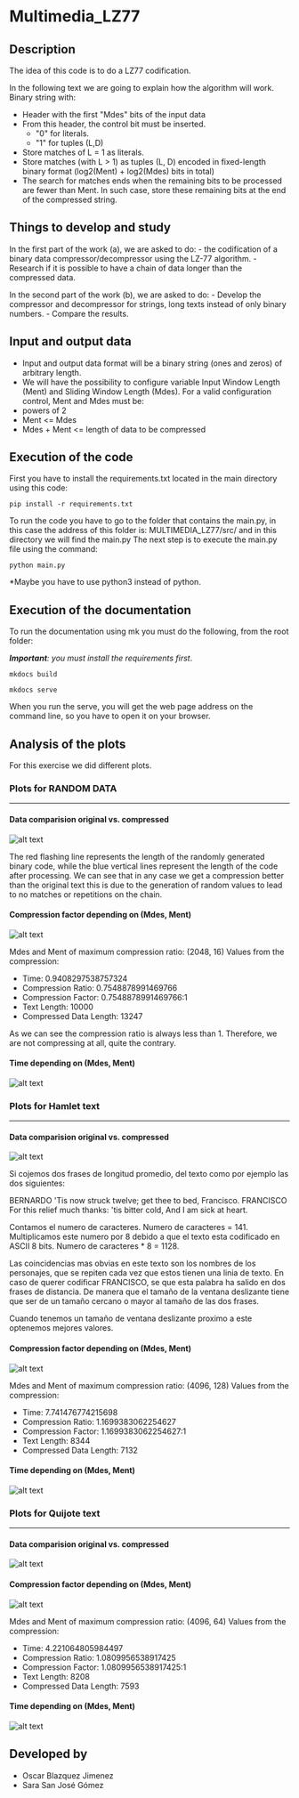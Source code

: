 # Multimedia_LZ77
## Description
The idea of this code is to do a LZ77 codification. 

In the following text we are going to explain how the algorithm will work. Binary string with:
- Header with the first "Mdes" bits of the input data
- From this header, the control bit must be inserted.
    - "0" for literals.
    - "1" for tuples (L,D)
- Store matches of L = 1 as literals.
- Store matches (with L > 1) as tuples (L, D) encoded in fixed-length binary format (log2(Ment) + log2(Mdes) bits in total)
- The search for matches ends when the remaining bits to be processed are fewer than Ment. In such case, store these remaining bits at the end of the compressed string.

## Things to develop and study
In the first part of the work (a), we are asked to do:
    - the codification of a binary data compressor/decompressor using the LZ-77 algorithm.
    - Research if it is possible to have a chain of data longer than the compressed data.

In the second part of the work (b), we are asked to do:
    - Develop the compressor and decompressor for strings, long texts instead of only binary numbers.
    - Compare the results. 

## Input and output data
- Input and output data format will be a binary string (ones and zeros) of arbitrary length.
- We will have the possibility to configure variable Input Window Length (Ment) and Sliding Window Length (Mdes).
For a valid configuration control, Ment and Mdes must be:
- powers of 2
- Ment <= Mdes
- Mdes + Ment <= length of data to be compressed

## Execution of the code
First you have to install the requirements.txt located in the main directory using this code: 

> 
    pip install -r requirements.txt

To run the code you have to go to the folder that contains the main.py, in this case the address of this folder is: MULTIMEDIA_LZ77/src/ and in this directory we will find the main.py
The next step is to execute the main.py file using the command:

> 
    python main.py

*Maybe you have to use python3 instead of python. 

## Execution of the documentation
To run the documentation using mk you must do the following, from the root folder:

***Important**: you must install the requirements first*.

> 
    mkdocs build
    

> 
    mkdocs serve

When you run the serve, you will get the web page address on the command line, so you have to open it on your browser. 

## Analysis of the plots
For this exercise we did different plots. 


### Plots for RANDOM DATA
--- 
#### Data comparision original vs. compressed
![alt text](<media/raw/Data comparision original vs. compressed - RANDOM DATA.png>)

The red flashing line represents the length of the randomly generated binary code, while the blue vertical lines represent the length of the code after processing. We can see that in any case we get a compression better than the original text this is due to the generation of random values to lead to no matches or repetitions on the chain. 

#### Compression factor depending on (Mdes, Ment)
![alt text](<media/raw/Compression factor depending on (Mdes, Ment) - RANDOM DATA.png>)

Mdes and Ment of maximum compression ratio: (2048, 16)
Values from the compression:
 - Time:  0.9408297538757324 
 - Compression Ratio:  0.7548878991469766 
 - Compression Factor:  0.7548878991469766:1 
 - Text Length:  10000 
 - Compressed Data Length:  13247


As we can see the compression ratio is always less than 1. Therefore, we are not compressing at all, quite the contrary.

#### Time depending on (Mdes, Ment)
![alt text](<media/raw/Time depending on (Mdes, Ment) - RANDOM DATA.png>)




### Plots for Hamlet text
--- 
#### Data comparision original vs. compressed
![alt text](<media/raw/Data comparision original vs. compressed - HAMLET.png>)

Si cojemos dos frases de longitud promedio, del texto como por ejemplo las dos siguientes:

BERNARDO 'Tis now struck twelve; get thee to bed, Francisco.
FRANCISCO For this relief much thanks: 'tis bitter cold, And I am sick at heart.

Contamos el numero de caracteres. Numero de caracteres = 141. 
Multiplicamos este numero por 8 debido a que el texto esta codificado en ASCII 8 bits. Numero de caracteres * 8 = 1128.

Las coincidencias mas obvias en este texto son los nombres de los personajes, que se repiten cada vez que estos tienen una linia de texto.
En caso de querer codificar FRANCISCO, se que esta palabra ha salido en dos frases de distancia. De manera que el tamaño de la ventana deslizante tiene que ser de un tamaño cercano o mayor al tamaño de las dos frases. 

Cuando tenemos un tamaño de ventana deslizante proximo a este optenemos mejores valores. 


#### Compression factor depending on (Mdes, Ment)
![alt text](<media/raw/Compression factor depending on (Mdes, Ment) - HAMLET.png>)

Mdes and Ment of maximum compression ratio: (4096, 128)
Values from the compression:
 - Time:  7.741476774215698 
 - Compression Ratio:  1.1699383062254627 
 - Compression Factor:  1.1699383062254627:1 
 - Text Length:  8344 
 - Compressed Data Length:  7132



#### Time depending on (Mdes, Ment)
![alt text](<media/raw/Time depending on (Mdes, Ment) - HAMLET.png>)




### Plots for Quijote text
--- 
#### Data comparision original vs. compressed
![alt text](<media/raw/Data comparision original vs. compressed - QUIJOTE.png>)

#### Compression factor depending on (Mdes, Ment)
![alt text](<media/raw/Compression factor depending on (Mdes, Ment) - QUIJOTE.png>)

Mdes and Ment of maximum compression ratio: (4096, 64)
Values from the compression:
 - Time:  4.221064805984497 
 - Compression Ratio:  1.0809956538917425 
 - Compression Factor:  1.0809956538917425:1 
 - Text Length:  8208 
 - Compressed Data Length:  7593


#### Time depending on (Mdes, Ment)
![alt text](<media/raw/Time depending on (Mdes, Ment) - QUIJOTE.png>)



## Developed by 
- Oscar Blazquez Jimenez
- Sara San José Gómez
